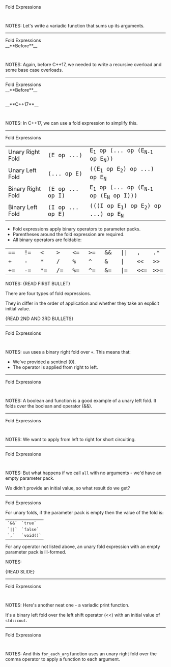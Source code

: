 <div class="slide-title">Fold Expressions</div>

<pre style="display: inline-block;"><code class='sample' sample='cpp17_features/04_language_fold_expressions/00_sum_interface.cpp#primary'></code></pre>

NOTES:
Let's write a variadic function that sums up its arguments.

---

<div class="slide-title">Fold Expressions</div>

<div class="left">
<span style="display: block">__**Before**__</span>

<pre style="display: inline-block;"><code class='sample' sample='cpp17_features/04_language_fold_expressions/01_sum_cpp14_recursive.cpp#primary'></code></pre>
</div>

<div class="right">
</div>

NOTES:
Again, before C++17, we needed to write a recursive overload and some base case overloads.

---

<div class="slide-title">Fold Expressions</div>

<div class="left">
<span style="display: block">__**Before**__</span>

<pre style="display: inline-block;"><code class='sample' sample='cpp17_features/04_language_fold_expressions/01_sum_cpp14_recursive.cpp#primary'></code></pre>
</div>

<div class="right">
<span style="display: block">__**C++17**__</span>

<pre style="display: inline-block;"><code class='sample' sample='cpp17_features/04_language_fold_expressions/02_sum_cpp17_fold.cpp#primary'></code></pre>
</div>

NOTES:
In C++17, we can use a fold expression to simplify this.

---

<div class="slide-title">Fold Expressions</div>

<table style="font-size: 18px;">
<tr>
  <td>Unary Right Fold</td>
  <td style="font-family: monospace;">(E op ...)</td>
  <td style="font-family: monospace;">E<sub>1</sub> op (... op (E<sub>N-1</sub> op E<sub>N</sub>))</td>
</tr>
<tr>
  <td>Unary Left Fold</td>
  <td style="font-family: monospace;">(... op E)</td>
  <td style="font-family: monospace;">((E<sub>1</sub> op E<sub>2</sub>) op ...) op E<sub>N</sub></td>
</tr>
<tr>
  <td>Binary Right Fold</td>
  <td style="font-family: monospace;">(E op ... op I)</td>
  <td style="font-family: monospace;">E<sub>1</sub> op (... op (E<sub>N-1</sub> op (E<sub>N</sub> op I)))</td>
</tr>
<tr>
  <td>Binary Left Fold</td>
  <td style="font-family: monospace;">(I op ... op E)</td>
  <td style="font-family: monospace;">(((I op E<sub>1</sub>) op E<sub>2</sub>) op ...) op E<sub>N</sub></td>
</tr>
</table>

* Fold expressions apply binary operators to parameter packs.
* Parentheses around the fold expression are required.
* All binary operators are foldable:

<table style="font-size: 18px; font-family: monospace;">
<tr>
  <td>==&nbsp;</td>
  <td>!=&nbsp;</td>
  <td><&nbsp;&nbsp;</td>
  <td>>&nbsp;&nbsp;</td>
  <td><=&nbsp;</td>
  <td>>=&nbsp;</td>
  <td>&&&nbsp;</td>
  <td>||&nbsp;</td>
  <td>,&nbsp;&nbsp;</td>
  <td>.*&nbsp;</td>
  <td>->*</td>
  <td>=&nbsp;&nbsp;</td>
</tr>
<tr>
  <td>+&nbsp;&nbsp;</td>
  <td>-&nbsp;&nbsp;</td>
  <td>*&nbsp;&nbsp;</td>
  <td>/&nbsp;&nbsp;</td>
  <td>%&nbsp;&nbsp;</td>
  <td>^&nbsp;&nbsp;</td>
  <td>&&nbsp;&nbsp;</td>
  <td>|&nbsp;&nbsp;</td>
  <td><<&nbsp;</td>
  <td>>>&nbsp;</td>
  <td>&nbsp;&nbsp;&nbsp;</td>
  <td>&nbsp;&nbsp;&nbsp;</td>
</tr>
<tr>
  <td>+=&nbsp;</td>
  <td>-=&nbsp;</td>
  <td>*=&nbsp;</td>
  <td>/=&nbsp;</td>
  <td>%=&nbsp;</td>
  <td>^=&nbsp;</td>
  <td>&=&nbsp;</td>
  <td>|=&nbsp;</td>
  <td><<=</td>
  <td>>>=</td>
  <td>&nbsp;&nbsp;&nbsp;</td>
  <td>&nbsp;&nbsp;&nbsp;</td>
</tr>
</table>

NOTES:
{READ FIRST BULLET}

There are four types of fold expressions.

They in differ in the order of application and whether they take an explicit initial value.

{READ 2ND AND 3RD BULLETS}

---

<div class="slide-title">Fold Expressions</div>

<pre style="display: inline-block;"><code class='sample' sample='cpp17_features/04_language_fold_expressions/03_sum_expansion4_cpp17_fold.cpp#primary'></code></pre>

NOTES:
`sum` uses a binary right fold over `+`. This means that:
* We've provided a sentinel (0).
* The operator is applied from right to left.

---

<div class="slide-title">Fold Expressions</div>

<pre style="display: inline-block;"><code class='sample' sample='cpp17_features/04_language_fold_expressions/10_all_cpp17_fold.cpp #primary'></code></pre>

NOTES:
A boolean and function is a good example of a unary left fold. It folds over the
boolean and operator (&&).

---

<div class="slide-title">Fold Expressions</div>

<pre style="display: inline-block;"><code class='sample' sample='cpp17_features/04_language_fold_expressions/11_all_expansion4_cpp17_fold.cpp #primary'></code></pre>

NOTES:
We want to apply from left to right for short circuiting.

---


<div class="slide-title">Fold Expressions</div>

<pre style="display: inline-block;"><code class='sample' sample='cpp17_features/04_language_fold_expressions/12_all_expansion0_cpp17_fold.cpp #primary'></code></pre>

NOTES:
But what happens if we call `all` with no arguments - we'd have an empty parameter pack.

We didn't provide an initial value, so what result do we get?

---

<div class="slide-title">Fold Expressions</div>

For unary folds, if the parameter pack is empty then the value of the fold is:

<table style="font-family: monospace;">
<tr><td>`&&`</td><td>`true`</td></tr>
<tr><td>`||`</td><td>`false`</td></tr>
<tr><td>`,`&nbsp;</td><td>`void()`</td></tr>
</table>

For any operator not listed above, an unary fold expression with an empty
parameter pack is ill-formed.

NOTES:

{READ SLIDE}

---

<div class="slide-title">Fold Expressions</div>

<pre style="display: inline-block;"><code class='sample' sample='cpp17_features/04_language_fold_expressions/20_print_cpp17_fold.cpp #primary'></code></pre>

NOTES:
Here's another neat one - a variadic print function.

It's a binary left fold over the left shift operator (<<) with an initial value of `std::cout`.

---

<div class="slide-title">Fold Expressions</div>

<pre style="display: inline-block;"><code class='sample' sample='cpp17_features/04_language_fold_expressions/30_for_each_arg_cpp17_fold.cpp #primary'></code></pre>

NOTES:
And this `for_each_arg` function uses an unary right fold over the comma
operator to apply a function to each argument.

